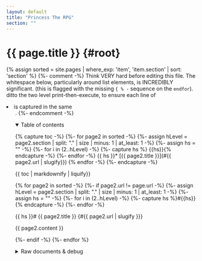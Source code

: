 ```yaml
---
layout: default
title: "Princess The RPG"
section: ""
---
```


# {{ page.title }} {#root}
{% assign sorted = site.pages | where_exp: 'item', 'item.section' | sort: 'section' %}
{%- comment -%}
Think VERY hard before editing this file.
The whitespace below, particularly around list elements, is INCREDIBLY significant.
(this is flagged with the missing `{ % -` sequence on the `endfor`).
ditto the two level print-then-execute, to ensure each line of <li> is captured in the same <ul>.
{%- endcomment -%}

<details open>
	<summary>Table of contents</summary>

{% capture toc -%}
	{%- for page2 in sorted -%}
	{%- assign hLevel = page2.section | split: "." | size | minus: 1 | at_least: 1 -%}
	{%- assign hs = "" -%}
	{%- for i in (2..hLevel) -%}
		{%- capture hs %}  {{hs}}{% endcapture -%}
	{%- endfor -%}
{{ hs }}* [{{ page2.title }}](#{{ page2.url | slugify}})
{% endfor -%}
{%- endcapture -%}

{{ toc | markdownify | liquify}}

</details>

{% for page2 in sorted -%}
{%- if page2.url != page.url -%}
{%- assign hLevel = page2.section | split: "." | size | minus: 1 | at_least: 1 -%}
{%- assign hs = "" -%}
{%- for i in (2..hLevel) -%}
	{%- capture hs %}#{{hs}}{% endcapture -%}
{%- endfor -%}

{{ hs }}# {{ page2.title }} {#{{ page2.url | slugify }}}

{{ page2.content }}

{%- endif -%}
{%- endfor %}

<details>
	<summary>Raw documents & debug</summary>

{% capture toc -%}
	{%- for page2 in sorted -%}
* [{{page2.section}}: {{page2.title}}]({{ page2.url | absolute_url }})
{% endfor -%}
{%- endcapture -%}

{{ toc | markdownify | liquify }}

</details>
